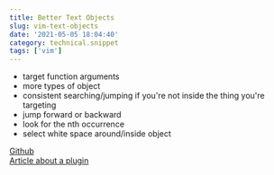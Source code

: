 ```yaml
---
title: Better Text Objects
slug: vim-text-objects
date: '2021-05-05 18:04:40'
category: technical.snippet
tags: ['vim']
---
```


- target function arguments
- more types of object
- consistent searching/jumping if you're not inside the thing you're targeting
- jump forward or backward
- look for the nth occurrence
- select white space around/inside object

[Github](https://github.com/wellle/targets.vim)  
[Article about a plugin](https://www.barbarianmeetscoding.com/blog/exploring-vim-plugins-improve-and-extend-your-text-objects-with-targets-vim)
